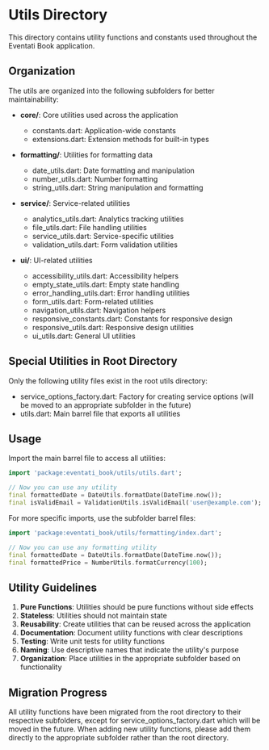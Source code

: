 # Utils Directory

This directory contains utility functions and constants used throughout the Eventati Book application.

## Organization

The utils are organized into the following subfolders for better maintainability:

- **core/**: Core utilities used across the application
  - constants.dart: Application-wide constants
  - extensions.dart: Extension methods for built-in types

- **formatting/**: Utilities for formatting data
  - date_utils.dart: Date formatting and manipulation
  - number_utils.dart: Number formatting
  - string_utils.dart: String manipulation and formatting

- **service/**: Service-related utilities
  - analytics_utils.dart: Analytics tracking utilities
  - file_utils.dart: File handling utilities
  - service_utils.dart: Service-specific utilities
  - validation_utils.dart: Form validation utilities

- **ui/**: UI-related utilities
  - accessibility_utils.dart: Accessibility helpers
  - empty_state_utils.dart: Empty state handling
  - error_handling_utils.dart: Error handling utilities
  - form_utils.dart: Form-related utilities
  - navigation_utils.dart: Navigation helpers
  - responsive_constants.dart: Constants for responsive design
  - responsive_utils.dart: Responsive design utilities
  - ui_utils.dart: General UI utilities

## Special Utilities in Root Directory

Only the following utility files exist in the root utils directory:
- service_options_factory.dart: Factory for creating service options (will be moved to an appropriate subfolder in the future)
- utils.dart: Main barrel file that exports all utilities

## Usage

Import the main barrel file to access all utilities:

```dart
import 'package:eventati_book/utils/utils.dart';

// Now you can use any utility
final formattedDate = DateUtils.formatDate(DateTime.now());
final isValidEmail = ValidationUtils.isValidEmail('user@example.com');
```

For more specific imports, use the subfolder barrel files:

```dart
import 'package:eventati_book/utils/formatting/index.dart';

// Now you can use any formatting utility
final formattedDate = DateUtils.formatDate(DateTime.now());
final formattedPrice = NumberUtils.formatCurrency(100);
```

## Utility Guidelines

1. **Pure Functions**: Utilities should be pure functions without side effects
2. **Stateless**: Utilities should not maintain state
3. **Reusability**: Create utilities that can be reused across the application
4. **Documentation**: Document utility functions with clear descriptions
5. **Testing**: Write unit tests for utility functions
6. **Naming**: Use descriptive names that indicate the utility's purpose
7. **Organization**: Place utilities in the appropriate subfolder based on functionality

## Migration Progress

All utility functions have been migrated from the root directory to their respective subfolders, except for service_options_factory.dart which will be moved in the future. When adding new utility functions, please add them directly to the appropriate subfolder rather than the root directory.
